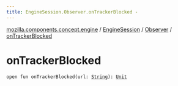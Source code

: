 ```yaml
---
title: EngineSession.Observer.onTrackerBlocked - 
---
```


[mozilla.components.concept.engine](../../index.html) / [EngineSession](../index.html) / [Observer](index.html) / [onTrackerBlocked](./on-tracker-blocked.html)

# onTrackerBlocked

`open fun onTrackerBlocked(url: `[`String`](https://kotlinlang.org/api/latest/jvm/stdlib/kotlin/-string/index.html)`): `[`Unit`](https://kotlinlang.org/api/latest/jvm/stdlib/kotlin/-unit/index.html)